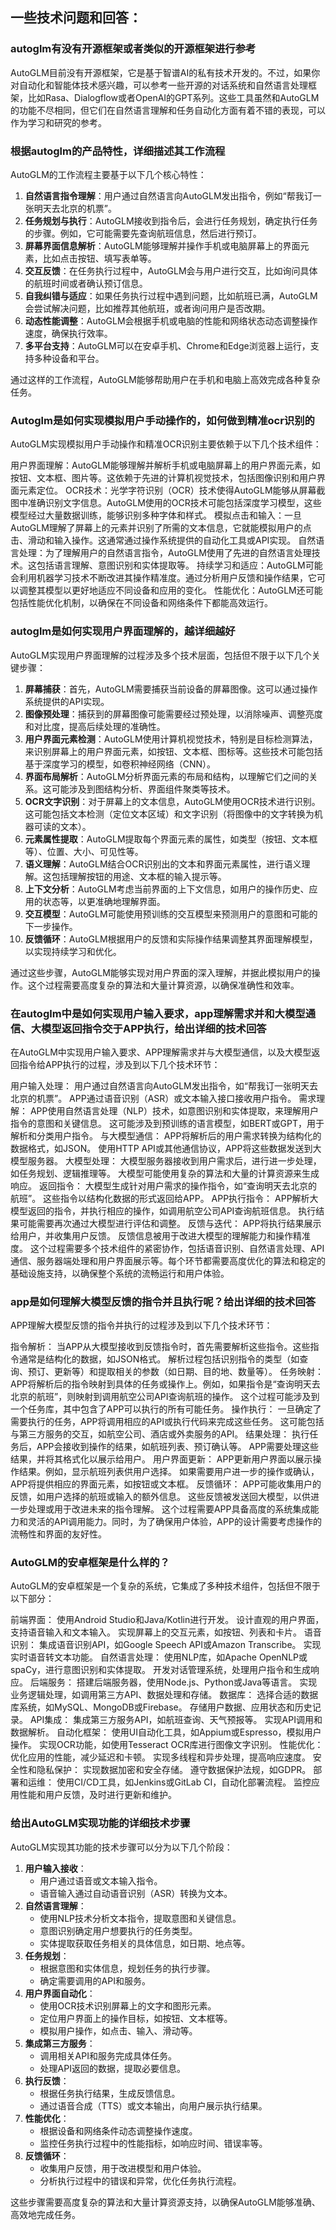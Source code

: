 ## 一些技术问题和回答：

### autoglm有没有开源框架或者类似的开源框架进行参考

AutoGLM目前没有开源框架，它是基于智谱AI的私有技术开发的。不过，如果你对自动化和智能体技术感兴趣，可以参考一些开源的对话系统和自然语言处理框架，比如Rasa、Dialogflow或者OpenAI的GPT系列。这些工具虽然和AutoGLM的功能不尽相同，但它们在自然语言理解和任务自动化方面有着不错的表现，可以作为学习和研究的参考。

### 根据autoglm的产品特性，详细描述其工作流程

AutoGLM的工作流程主要基于以下几个核心特性：

1. **自然语言指令理解**：用户通过自然语言向AutoGLM发出指令，例如“帮我订一张明天去北京的机票”。
2. **任务规划与执行**：AutoGLM接收到指令后，会进行任务规划，确定执行任务的步骤。例如，它可能需要先查询航班信息，然后进行预订。
3. **屏幕界面信息解析**：AutoGLM能够理解并操作手机或电脑屏幕上的界面元素，比如点击按钮、填写表单等。
4. **交互反馈**：在任务执行过程中，AutoGLM会与用户进行交互，比如询问具体的航班时间或者确认预订信息。
5. **自我纠错与适应**：如果任务执行过程中遇到问题，比如航班已满，AutoGLM会尝试解决问题，比如推荐其他航班，或者询问用户是否改期。
6. **动态性能调整**：AutoGLM会根据手机或电脑的性能和网络状态动态调整操作速度，确保执行效率。
7. **多平台支持**：AutoGLM可以在安卓手机、Chrome和Edge浏览器上运行，支持多种设备和平台。

通过这样的工作流程，AutoGLM能够帮助用户在手机和电脑上高效完成各种复杂任务。

### Autoglm是如何实现模拟用户手动操作的，如何做到精准ocr识别的

AutoGLM实现模拟用户手动操作和精准OCR识别主要依赖于以下几个技术组件：

用户界面理解：AutoGLM能够理解并解析手机或电脑屏幕上的用户界面元素，如按钮、文本框、图片等。这依赖于先进的计算机视觉技术，包括图像识别和用户界面元素定位。
OCR技术：光学字符识别（OCR）技术使得AutoGLM能够从屏幕截图中准确识别文字信息。AutoGLM使用的OCR技术可能包括深度学习模型，这些模型经过大量数据训练，能够识别多种字体和样式。
模拟点击和输入：一旦AutoGLM理解了屏幕上的元素并识别了所需的文本信息，它就能模拟用户的点击、滑动和输入操作。这通常通过操作系统提供的自动化工具或API实现。
自然语言处理：为了理解用户的自然语言指令，AutoGLM使用了先进的自然语言处理技术。这包括语言理解、意图识别和实体提取等。
持续学习和适应：AutoGLM可能会利用机器学习技术不断改进其操作精准度。通过分析用户反馈和操作结果，它可以调整其模型以更好地适应不同设备和应用的变化。
性能优化：AutoGLM还可能包括性能优化机制，以确保在不同设备和网络条件下都能高效运行。

### autoglm是如何实现用户界面理解的，越详细越好

AutoGLM实现用户界面理解的过程涉及多个技术层面，包括但不限于以下几个关键步骤：

1. **屏幕捕获**：首先，AutoGLM需要捕获当前设备的屏幕图像。这可以通过操作系统提供的API实现。
2. **图像预处理**：捕获到的屏幕图像可能需要经过预处理，以消除噪声、调整亮度和对比度，提高后续处理的准确性。
3. **用户界面元素检测**：AutoGLM使用计算机视觉技术，特别是目标检测算法，来识别屏幕上的用户界面元素，如按钮、文本框、图标等。这些技术可能包括基于深度学习的模型，如卷积神经网络（CNN）。
4. **界面布局解析**：AutoGLM分析界面元素的布局和结构，以理解它们之间的关系。这可能涉及到图结构分析、界面组件聚类等技术。
5. **OCR文字识别**：对于屏幕上的文本信息，AutoGLM使用OCR技术进行识别。这可能包括文本检测（定位文本区域）和文字识别（将图像中的文字转换为机器可读的文本）。
6. **元素属性提取**：AutoGLM提取每个界面元素的属性，如类型（按钮、文本框等）、位置、大小、可见性等。
7. **语义理解**：AutoGLM结合OCR识别出的文本和界面元素属性，进行语义理解。这包括理解按钮的用途、文本框的输入提示等。
8. **上下文分析**：AutoGLM考虑当前界面的上下文信息，如用户的操作历史、应用的状态等，以更准确地理解界面。
9. **交互模型**：AutoGLM可能使用预训练的交互模型来预测用户的意图和可能的下一步操作。
10. **反馈循环**：AutoGLM根据用户的反馈和实际操作结果调整其界面理解模型，以实现持续学习和优化。

通过这些步骤，AutoGLM能够实现对用户界面的深入理解，并据此模拟用户的操作。这个过程需要高度复杂的算法和大量计算资源，以确保准确性和效率。

### 在autoglm中是如何实现用户输入要求，app理解需求并和大模型通信、大模型返回指令交于APP执行，给出详细的技术回答

在AutoGLM中实现用户输入要求、APP理解需求并与大模型通信，以及大模型返回指令给APP执行的过程，涉及到以下几个技术环节：

用户输入处理：
用户通过自然语言向AutoGLM发出指令，如“帮我订一张明天去北京的机票”。
APP通过语音识别（ASR）或文本输入接口接收用户指令。
需求理解：
APP使用自然语言处理（NLP）技术，如意图识别和实体提取，来理解用户指令的意图和关键信息。
这可能涉及到预训练的语言模型，如BERT或GPT，用于解析和分类用户指令。
与大模型通信：
APP将解析后的用户需求转换为结构化的数据格式，如JSON。
使用HTTP API或其他通信协议，APP将这些数据发送到大模型服务器。
大模型处理：
大模型服务器接收到用户需求后，进行进一步处理，如任务规划、逻辑推理等。
大模型可能使用复杂的算法和大量的计算资源来生成响应。
返回指令：
大模型生成针对用户需求的操作指令，如“查询明天去北京的航班”。
这些指令以结构化数据的形式返回给APP。
APP执行指令：
APP解析大模型返回的指令，并执行相应的操作，如调用航空公司API查询航班信息。
执行结果可能需要再次通过大模型进行评估和调整。
反馈与迭代：
APP将执行结果展示给用户，并收集用户反馈。
反馈信息被用于改进大模型的理解能力和操作精准度。
这个过程需要多个技术组件的紧密协作，包括语音识别、自然语言处理、API通信、服务器端处理和用户界面展示等。每个环节都需要高度优化的算法和稳定的基础设施支持，以确保整个系统的流畅运行和用户体验。

### app是如何理解大模型反馈的指令并且执行呢？给出详细的技术回答

APP理解大模型反馈的指令并执行的过程涉及到以下几个技术环节：

指令解析：
当APP从大模型接收到反馈指令时，首先需要解析这些指令。这些指令通常是结构化的数据，如JSON格式。
解析过程包括识别指令的类型（如查询、预订、更新等）和提取相关的参数（如日期、目的地、数量等）。
任务映射：
APP将解析后的指令映射到具体的任务或操作上。例如，如果指令是“查询明天去北京的航班”，则映射到调用航空公司API查询航班的操作。
这个过程可能涉及到一个任务库，其中包含了APP可以执行的所有可能任务。
操作执行：
一旦确定了需要执行的任务，APP将调用相应的API或执行代码来完成这些任务。
这可能包括与第三方服务的交互，如航空公司、酒店或外卖服务的API。
结果处理：
执行任务后，APP会接收到操作的结果，如航班列表、预订确认等。
APP需要处理这些结果，并将其格式化以展示给用户。
用户界面更新：
APP更新用户界面以展示操作结果。例如，显示航班列表供用户选择。
如果需要用户进一步的操作或确认，APP将提供相应的界面元素，如按钮或文本框。
反馈循环：
APP可能收集用户的反馈，如用户选择的航班或输入的额外信息。
这些反馈被发送回大模型，以供进一步处理或用于改进未来的指令理解。
这个过程需要APP具备高度的系统集成能力和灵活的API调用能力。同时，为了确保用户体验，APP的设计需要考虑操作的流畅性和界面的友好性。

### AutoGLM的安卓框架是什么样的？

AutoGLM的安卓框架是一个复杂的系统，它集成了多种技术组件，包括但不限于以下部分：

前端界面：
使用Android Studio和Java/Kotlin进行开发。
设计直观的用户界面，支持语音输入和文本输入。
实现屏幕上的交互元素，如按钮、列表和卡片。
语音识别：
集成语音识别API，如Google Speech API或Amazon Transcribe。
实现实时语音转文本功能。
自然语言处理：
使用NLP库，如Apache OpenNLP或spaCy，进行意图识别和实体提取。
开发对话管理系统，处理用户指令和生成响应。
后端服务：
搭建后端服务器，使用Node.js、Python或Java等语言。
实现业务逻辑处理，如调用第三方API、数据处理和存储。
数据库：
选择合适的数据库系统，如MySQL、MongoDB或Firebase。
存储用户数据、应用状态和历史记录。
API集成：
集成第三方服务API，如航班查询、天气预报等。
实现API调用和数据解析。
自动化框架：
使用UI自动化工具，如Appium或Espresso，模拟用户操作。
实现OCR功能，如使用Tesseract OCR库进行图像文字识别。
性能优化：
优化应用的性能，减少延迟和卡顿。
实现多线程和异步处理，提高响应速度。
安全性和隐私保护：
实现数据加密和安全存储。
遵守数据保护法规，如GDPR。
部署和运维：
使用CI/CD工具，如Jenkins或GitLab CI，自动化部署流程。
监控应用性能和用户反馈，及时进行更新和维护。

### 给出AutoGLM实现功能的详细技术步骤

AutoGLM实现其功能的技术步骤可以分为以下几个阶段：

1. **用户输入接收**：
   - 用户通过语音或文本输入指令。
   - 语音输入通过自动语音识别（ASR）转换为文本。
2. **自然语言理解**：
   - 使用NLP技术分析文本指令，提取意图和关键信息。
   - 意图识别确定用户想要执行的任务类型。
   - 实体提取获取任务相关的具体信息，如日期、地点等。
3. **任务规划**：
   - 根据意图和实体信息，规划任务的执行步骤。
   - 确定需要调用的API和服务。
4. **用户界面自动化**：
   - 使用OCR技术识别屏幕上的文字和图形元素。
   - 定位用户界面上的操作目标，如按钮、文本框等。
   - 模拟用户操作，如点击、输入、滑动等。
5. **集成第三方服务**：
   - 调用相关API和服务完成具体任务。
   - 处理API返回的数据，提取必要信息。
6. **执行反馈**：
   - 根据任务执行结果，生成反馈信息。
   - 通过语音合成（TTS）或文本输出，向用户展示执行结果。
7. **性能优化**：
   - 根据设备和网络条件动态调整操作速度。
   - 监控任务执行过程中的性能指标，如响应时间、错误率等。
8. **反馈循环**：
   - 收集用户反馈，用于改进模型和用户体验。
   - 分析执行过程中的错误和异常，优化任务执行流程。

这些步骤需要高度复杂的算法和大量计算资源支持，以确保AutoGLM能够准确、高效地完成任务。